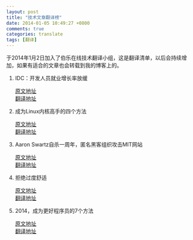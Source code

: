 ```yaml
---
layout: post
title: "技术文章翻译榜"
date: 2014-01-05 10:49:27 +0800
comments: true
categories: translate
tags: [翻译]
---
```

于2014年1月2日加入了伯乐在线技术翻译小组，这是翻译清单，以后会持续增加，如果有适合的文章也会转载到我的博客上的。

1.	IDC：开发人员就业增长率放缓

	[原文地址](http://www.infoworld.com/t/application-development/idc-job-growth-pro-developers-slow-232856?source=footer)  
	[翻译地址](http://blog.jobbole.com/54682/)
<!--more-->

2. 成为Linux内核高手的四个方法

    [原文地址](http://jvns.ca/blog/2014/01/04/4-paths-to-being-a-kernel-hacker/)  
    [翻译地址](http://blog.jobbole.com/54833/)

3.  Aaron Swartz自杀一周年，匿名黑客组织攻击MIT网站

    [原文地址](http://www.zdnet.com/mit-website-hacked-by-anonymous-on-anniversary-of-aaron-swartz-suicide-7000025041/)  
    [翻译地址](http://blog.jobbole.com/55364/)
    
4.  拒绝过度舒适

    [原文地址](http://karankurani.com/dont-get-too-comfortable)  
    [翻译地址](http://blog.jobbole.com/54778/)

5.  2014，成为更好程序员的7个方法

    [原文地址](http://programming.oreilly.com/2014/01/7-ways-to-be-a-better-programmer-in-2014.html)  
    [翻译地址](http://blog.jobbole.com/62142/)

